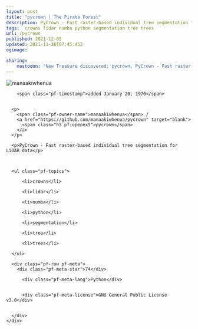 ```yaml
---
layout: post
title: "pycrown | The Pirate Forest"
description: PyCrown - Fast raster-based individual tree segmentation for LiDAR data
tags:  crowns lidar numba python segmentation tree trees
url: /pycrown
published: 2021-12-05
updated: 2021-11-26T07:45:45Z
ogimage: 

sharing:
    mastodon: "New Treasure discovered: pycrown, PyCrown - Fast raster-based individual tree segmentation for LiDAR data"
---
```


<div class="pf-night-sky-spacer">
    <div id="pf-night-sky" data-stars="74" data-owner="manaakiwhenua" data-repo="pycrown">
        <div id="pf-open-dialog" class="pf-meta-star pf-star-todo"></div>
        <dialog id="pf-star-dialog">
            Star this Repository to putt a smile on the Developers face.
            <div class="pf-row">
                <div class="pf-grow"></div>
                <div><a class="pf-unterlines" href="https://github.com/manaakiwhenua/pycrown" target="_blank">VISIT REPOSITORY</a></div>
            </div>
        </dialog>
    </div>
    
</div>

<div class="pf-ship-list">
    <div class="pf-row pf-pirate pf-small-column" data-pirate-id="t3ImgPW5ojxqejdF1rnxG">
    <div>
      <!--<a href="https://github.com/manaakiwhenua" target="blank">-->
        <div class="pf-pirate-avatar">
          <div class="pf-cross pf-clickable"  onclick="collect('t3ImgPW5ojxqejdF1rnxG'); return false;"></div>
          <img src="https://avatars.githubusercontent.com/u/47998937?v=4" title="manaakiwhenua" alt="manaakiwhenua"/>
      </div>
      <!--</a>
      <div class="pf-pirate-actions">
        <a class="pf-treasure-add"  title="save in my treasure chest" onclick="collect('t3ImgPW5ojxqejdF1rnxG'); return false;" href="#">
          <img src="./assets/coin.svg" alt="treasure"/>
        </a>
        <a class="pf-treasure-remove" onclick="throwAway('t3ImgPW5ojxqejdF1rnxG'); return false;">remove</a>
      </div>-->
    </div>
    <div class="pf-ship">
      
        <span class="pf-timestamp">added January 20, 1970</span>
      
      
      <p>
        <span class="pf-owner-name">manaakiwhenua</span> / 
        <a href="https://github.com/manaakiwhenua/pycrown" target="blank">
          <span class="h3 pf-openext">pycrown</span>
        </a>
      </p>

      <p>PyCrown - Fast raster-based individual tree segmentation for LiDAR data</p>

      

      <ul class="pf-topics">
        
          <li>crowns</li>
        
          <li>lidar</li>
        
          <li>numba</li>
        
          <li>python</li>
        
          <li>segmentation</li>
        
          <li>tree</li>
        
          <li>trees</li>
        
      </ul>

      <div class="pf-row pf-meta">
        <div class="pf-meta-star">74</div>
        
          <div class="pf-meta-lang">Python</div>
        
        
          <div class="pf-meta-license">GNU General Public License v3.0</div>
        
        
      </div>
    </div>
  </div>
</div>